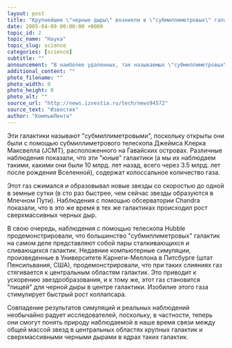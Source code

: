 ```yaml
---
layout: post
title: "Крупнейшие \"черные дыры\" возникли в \"субмиллиметровых\" галактиках"
date: 2005-04-09 00:00:00 +0000
topic_id: 2
topic_name: "Наука"
topic_slug: science
categories: [science]
subtitle: ""
announcement: "В наиболее удаленных, так называемых \"субмиллиметровых\" галактиках около 10 млрд. лет назад параллельно происходило активное звездообразование и возникали наиболее крупные черные дыры во Вселенной. Такие выводы астрономы сделали на основе наблюдения орбитальной обсерватории Chandra."
additional_content: ""
photo_filename: ""
photo_width: 0
photo_height: 0
photo_alt: ""
source_url: "http://news.izvestia.ru/tech/news94572"
source_text: "Известия"
author: "КомпьюЛента"
---
```

Эти галактики называют "субмиллиметровыми", поскольку открыты они были с помощью субмиллиметрового телескопа Джеймса Клерка Максвелла (JCMT), расположенного на Гавайских островах. Различные наблюдения показали, что эти "юные" галактики (а мы их наблюдаем такими, какими они были 10 млрд. лет назад, всего через 3.5 млрд. лет после рождения Вселенной), содержат колоссальное количество газа.

Этот газ сжимался и образовывал новые звезды со скоростью до одной в земные сутки (в сто раз быстрее, чем сейчас звезды образуются в Млечном Пути). Наблюдения с помощью обсерватории Chandra показали, что в это же время в тех же галактиках происходил рост сверхмассивных черных дыр.

В свою очередь, наблюдения с помощью телескопа Hubble продемонстрировали, что большинство "субмиллиметровых" галактик на самом деле представляют собой пары сталкивающихся и сливающихся галактик. Недавние компьютерные симуляции, произведенные в Университете Карнеги-Меллона в Питсбурге (штат Пенсильвания, США), продемонстрировали, что при таких слияниях газ стягивается к центральным областям галактик. Это приводит к ускорению звездообразования, и к тому же, этот газ становится "пищей" для черной дыры в центре галактики. Изобилие этого газа стимулирует быстрый рост коллапсара.

Совпадение результатов симуляций и реальных наблюдений необычайно радует исследователей, поскольку, в частности, теперь они смогут понять природу наблюдаемой в наше время связи между общей массой звезд в центральных областях крупных галактик и сверхмассивными черными дырами в ядрах таких галактик.
